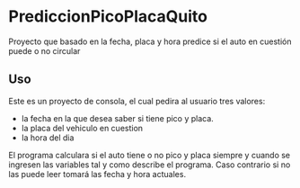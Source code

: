 # PrediccionPicoPlacaQuito
Proyecto que basado en la fecha, placa y hora predice si el auto en cuestión puede o no circular

## Uso

Este es un proyecto de consola, el cual pedira al usuario tres valores: 

- la fecha en la que desea saber si tiene pico y placa.
- la placa del vehiculo en cuestion
- la hora del dia 

El programa calculara si el auto tiene o no pico y placa siempre y cuando se ingresen las variables tal y como describe el programa. 
Caso contrario si no las puede leer tomará las fecha y hora actuales.
